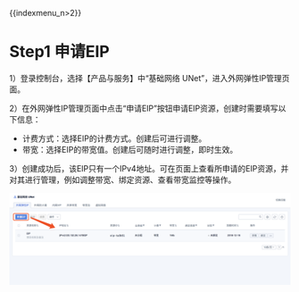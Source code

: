 {{indexmenu_n>2}}

# Step1 申请EIP

1）登录控制台，选择【产品与服务】中“基础网络 UNet”，进入外网弹性IP管理页面。

2）在外网弹性IP管理页面中点击“申请EIP”按钮申请EIP资源，创建时需要填写以下信息：
   * 计费方式：选择EIP的计费方式。创建后可进行调整。
   * 带宽：选择EIP的带宽值。创建后可随时进行调整，即时生效。

3）创建成功后，该EIP只有一个IPv4地址。可在页面上查看所申请的EIP资源，并对其进行管理，例如调整带宽、绑定资源、查看带宽监控等操作。

![image](/images/briefguide/申请eip.png)
